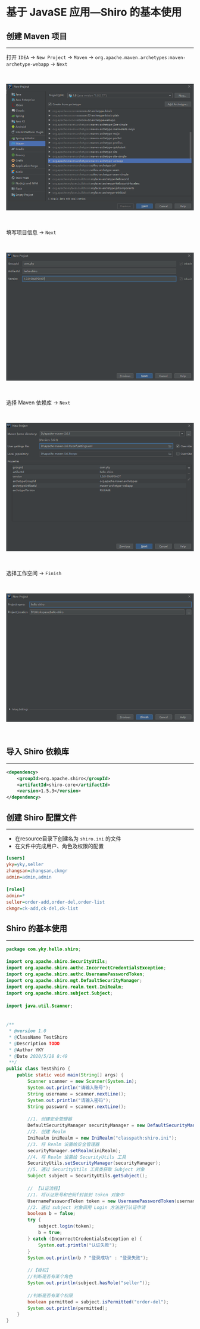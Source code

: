 # **基于 JavaSE 应用—Shiro 的基本使用**
## **创建 Maven 项目**
---

打开 `IDEA` -> `New Project` -> `Maven` -> `org.apache.maven.archetypes:maven-archetype-webapp` -> `Next`

<br />

![创建 Maven 项目](/assets/apache-shiro/yky_20200527110701.png)

<br />

填写项目信息 -> `Next`

<br />

![填写项目信息](/assets/apache-shiro/yky_20200527111017.png)

<br />

选择 Maven 依赖库 -> `Next`

<br />

![选择 Maven 依赖库](/assets/apache-shiro/yky_20200527112336.png)

<br />

选择工作空间 -> `Finish`

<br />

![选择工作空间](/assets/apache-shiro/yky_20200527111220.png)

<br />

## **导入 Shiro 依赖库**
---

```xml
<dependency>
    <groupId>org.apache.shiro</groupId>
    <artifactId>shiro-core</artifactId>
    <version>1.5.3</version>
</dependency>
```

## **创建 Shiro 配置文件**
---

- 在resource目录下创建名为 `shiro.ini` 的文件
- 在文件中完成用户、角色及权限的配置

```ini
[users]
yky=yky,seller
zhangsan=zhangsan,ckmgr
admin=admin,admin

[roles]
admin=*
seller=order-add,order-del,order-list
ckmgr=ck-add,ck-del,ck-list
```

## **Shiro 的基本使用**
---

```java
package com.yky.hello.shiro;

import org.apache.shiro.SecurityUtils;
import org.apache.shiro.authc.IncorrectCredentialsException;
import org.apache.shiro.authc.UsernamePasswordToken;
import org.apache.shiro.mgt.DefaultSecurityManager;
import org.apache.shiro.realm.text.IniRealm;
import org.apache.shiro.subject.Subject;

import java.util.Scanner;


/**
 * @version 1.0
 * @ClassName TestShiro
 * @Description TODO
 * @Author YKY
 * @Date 2020/5/28 8:49
 **/
public class TestShiro {
    public static void main(String[] args) {
        Scanner scanner = new Scanner(System.in);
        System.out.println("请输入账号");
        String username = scanner.nextLine();
        System.out.println("请输入密码");
        String password = scanner.nextLine();

        //1. 创建安全管理器
        DefaultSecurityManager securityManager = new DefaultSecurityManager();
        //2. 创建 Realm
        IniRealm iniRealm = new IniRealm("classpath:shiro.ini");
        //3. 将 Realm 设置给安全管理器
        securityManager.setRealm(iniRealm);
        //4. 将 Realm 设置给 SecurityUtils 工具
        SecurityUtils.setSecurityManager(securityManager);
        //5. 通过 SecurityUtils 工具类获取 Subject 对象
        Subject subject = SecurityUtils.getSubject();

        // 【认证流程】
        //1. 将认证账号和密码f封装到 token 对象中
        UsernamePasswordToken token = new UsernamePasswordToken(username, password);
        //2. 通过 subject 对象调用 Login 方法进行认证申请
        boolean b = false;
        try {
            subject.login(token);
            b = true;
        } catch (IncorrectCredentialsException e) {
            System.out.println("认证失败");
        }
        System.out.println(b ? "登录成功" : "登录失败");

        //【授权】
        //判断是否有某个角色
        System.out.println(subject.hasRole("seller"));

        //判断是否有某个权限
        boolean permitted = subject.isPermitted("order-del");
        System.out.println(permitted);
    }
}

```